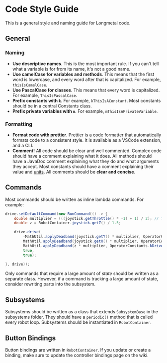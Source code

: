 # Code Style Guide

This is a general style and naming guide for Longmetal code.

## General

### Naming

- **Use descriptive names**. This is the most important rule. If you can't tell what a variable is for from its name, it's not a good name.
- **Use camelCase for variables and methods**. This means that the first word is lowercase, and every word after that is capitalized. For example, `thisIsCamelCase`.
- **Use PascalCase for classes**. This means that every word is capitalized. For example, `ThisIsPascalCase`.
- **Prefix constants with `k`**. For example, `kThisIsAConstant`. Most constants should be in a central Constants class.
- **Prefix private variables with `m`**. For example, `mThisIsAPrivateVariable`.

### Formatting
- **Format code with prettier**. Prettier is a code formatter that automatically formats code to a consistent style. It is available as a VSCode extension, and a CLI.
- **Comment!** All code should be clear and well commented. Complex code should have a comment explaining what it does. All methods should have a JavaDoc comment explaining what they do and what arguments they accept. Most constants should have a comment explaining their value and <u>units</u>. All comments should be **clear and concise**.

## Commands
Most commands should be written as inline lambda commands. For example:
```java
drive.setDefaultCommand(new RunCommand(() -> { 
    double multiplier = (((joystick.getThrottle() * -1) + 1) / 2); // turbo mode
    double z = RobotContainer.joystick.getZ() / 1.5;

    drive.drive(
        -MathUtil.applyDeadband(joystick.getY() * multiplier, OperatorConstants.kDriveDeadband),
        MathUtil.applyDeadband(joystick.getX() * multiplier, OperatorConstants.kDriveDeadband),
        MathUtil.applyDeadband(z * multiplier, OperatorConstants.kDriveDeadband),
        true,
        true);

}, drive));
```
Only commands that require a large amount of *state* should be written as a separate class. However, if a command is tracking a large amount of state, consider rewriting parts into the subsystem.

## Subsystems
Subsystems should be written as a class that extends `SubsystemBase` in the subsystems folder. They should have a `periodic()` method that is called every robot loop. Subsystems should be instantiated in `RobotContainer`. 

## Button Bindings
Button bindings are written in `RobotContainer`. If you update or create a binding, make sure to update the controller bindings page on the wiki.